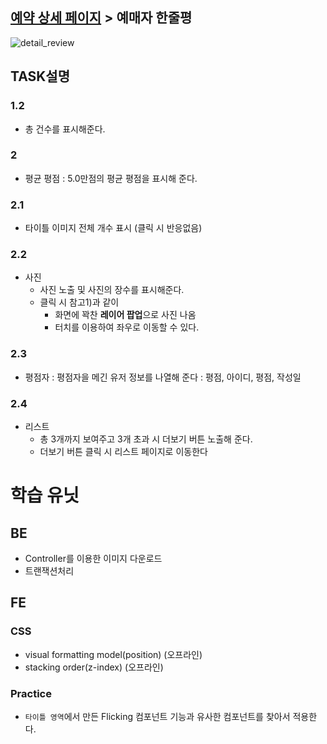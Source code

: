 ## [예약 상세 페이지](task/예약상세페이지.md) >  예매자 한줄평

![detail_review](https://media.oss.navercorp.com/user/3146/files/78e72cc8-55c7-11e6-8b8f-c9a2ab240dca)


## TASK설명

### 1.2
- 총 건수를 표시해준다.

### 2
- 평균 평점 : 5.0만점의 평균 평점을 표시해 준다.

### 2.1
- 타이틀 이미지 전체 개수 표시 (클릭 시 반응없음)

### 2.2
- 사진
	 - 사진 노출 및 사진의 장수를 표시해준다.
	 - 클릭 시 참고1)과 같이
	 	- 화면에 꽉찬 **레이어 팝업**으로 사진 나옴
	 	- 터치를 이용하여 좌우로 이동할 수 있다.


### 2.3
- 평점자 : 평점자을 메긴 유저 정보를 나열해 준다 : 평점,  아이디,   평점,  작성일

### 2.4
- 리스트
	- 총 3개까지 보여주고 3개 초과 시 더보기 버튼 노출해 준다.
	- 더보기 버튼 클릭 시 리스트 페이지로 이동한다

# 학습 유닛

## BE
- Controller를 이용한 이미지 다운로드
- 트랜잭션처리

## FE

### CSS
- visual formatting model(position) (오프라인)
- stacking order(z-index) (오프라인)

### Practice
- `타이틀 영역`에서 만든 Flicking 컴포넌트 기능과 유사한 컴포넌트를 찾아서 적용한다.

